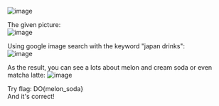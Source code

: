 ![image](https://user-images.githubusercontent.com/64829950/136957390-0249fc7f-6f9e-4a63-9c9a-3fa52e46d9b7.png)

The given picture: \
![image](https://user-images.githubusercontent.com/64829950/136957706-ac0aea7b-b515-44af-b629-1d13ce002a78.png)

Using google image search with the keyword "japan drinks": \
![image](https://user-images.githubusercontent.com/64829950/136957903-a8ba25d8-c370-4356-b4c6-940eae6c22c3.png)

As the result, you can see a lots about melon and cream soda or even matcha latte:
![image](https://user-images.githubusercontent.com/64829950/136958883-b9aa010d-b0e7-4314-a192-0de447dfe4c4.png)

Try flag: DO{melon_soda} \
And it's correct!
